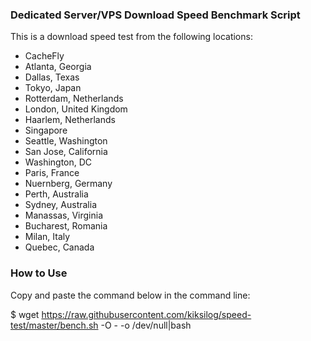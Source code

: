 ### Dedicated Server/VPS Download Speed Benchmark Script 

This is a download speed test from the following locations:

* CacheFly
* Atlanta, Georgia
* Dallas, Texas
* Tokyo, Japan
* Rotterdam, Netherlands
* London, United Kingdom
* Haarlem, Netherlands
* Singapore
* Seattle, Washington
* San Jose, California
* Washington, DC
* Paris, France
* Nuernberg, Germany
* Perth, Australia
* Sydney, Australia
* Manassas, Virginia
* Bucharest, Romania
* Milan, Italy
* Quebec, Canada

### How to Use

Copy and paste the command below in the command line:

$ wget https://raw.githubusercontent.com/kiksilog/speed-test/master/bench.sh -O - -o /dev/null|bash
